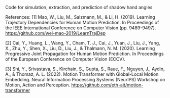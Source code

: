 Code for simulation, extraction, and prediction of shadow hand angles

References:
[1] Mao, W., Liu, M., Salzmann, M., & Li, H. (2019). Learning Trajectory Dependencies for Human Motion Prediction. In Proceedings of the IEEE International Conference on Computer Vision (pp. 9489-9497). https://github.com/wei-mao-2019/LearnTrajDep

[2] Cai, Y., Huang, L., Wang, Y., Cham, T. J., Cai, J., Yuan, J., Liu, J., Yang, X., Zhu, Y., Shen, X., Liu, D., Liu, J., & Thalmann, N. M. (2020). Learning Progressive Joint Propagation for Human Motion Prediction. In Proceedings of the European Conference on Computer Vision (ECCV).

[3] Shi, Y., Srivastava, S., Kirchain, S., Gupta, S., Raue, F., Nguyen, J., Aydin, A., & Thomaz, A. L. (2022). Motion Transformer with Global-Local Motion Embedding. Neural Information Processing Systems (NeurIPS) Workshop on Motion, Action and Perception. https://github.com/eth-ait/motion-transformer
